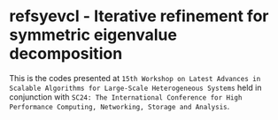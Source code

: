 # refsyevcl - Iterative refinement for symmetric eigenvalue decomposition

This is the codes presented at ``15th Workshop on Latest Advances in Scalable Algorithms for Large-Scale Heterogeneous Systems`` held in conjunction with ``SC24: The International Conference for High Performance Computing, Networking, Storage and Analysis``.
